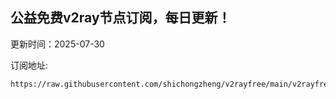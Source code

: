 ## 公益免费v2ray节点订阅，每日更新！
更新时间：2025-07-30

订阅地址:
```
https://raw.githubusercontent.com/shichongzheng/v2rayfree/main/v2rayfree
```
